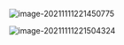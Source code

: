 ![image-20211111221450775](D:\userFolder\reposGit\无聊吃瓜\20211111.assets\image-20211111221450775.png)

![image-20211111221504324](D:\userFolder\reposGit\无聊吃瓜\20211111.assets\image-20211111221504324.png)